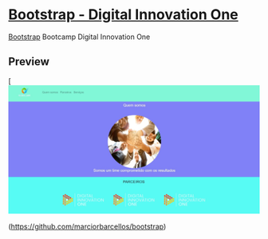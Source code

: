 # [Bootstrap - Digital Innovation One](https://github.com/marciorbarcellos/bootstrap)

[Bootstrap](https://github.com/marciorbarcellos/bootstrap) Bootcamp Digital Innovation One

## Preview

[![Boostrap Preview](https://github.com/marciorbarcellos/Bootstrap/blob/master/img/bootstrap.jpg)


(https://github.com/marciorbarcellos/bootstrap)

